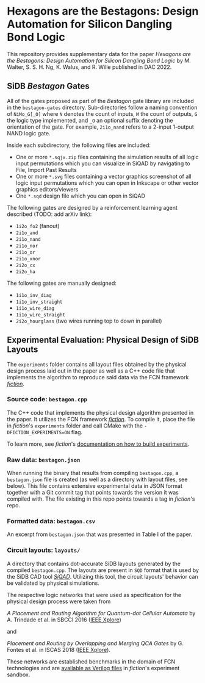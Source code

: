 # Hexagons are the Bestagons: Design Automation for Silicon Dangling Bond Logic

This repository provides supplementary data for the paper *Hexagons are the Bestagons: Design Automation for Silicon
Dangling Bond Logic* by M. Walter, S. S. H. Ng, K. Walus, and R. Wille published in DAC 2022.

## SiDB *Bestagon* Gates

All of the gates proposed as part of the *Bestagon* gate library are included in the `bestagon-gates` directory. Sub-directories follow a naming convention of `NiMo_G[_O]` where `N` denotes the count of inputs, `M` the count of outputs, `G` the logic type implemented, and `_O` an optional suffix denoting the orientation of the gate. For example, `2i1o_nand` refers to a 2-input 1-output NAND logic gate.

Inside each subdirectory, the following files are included:
* One or more `*.sqjx.zip` files containing the simulation results of all logic input permutations which you can visualize in SiQAD by navigating to File, Import Past Results
* One or more `*.svg` files containing a vector graphics screenshot of all logic input permutations which you can open in Inkscape or other vector graphics editors/viewers
* One `*.sqd` design file which you can open in SiQAD

The following gates are designed by a reinforcement learning agent described (TODO: add arXiv link):
* `1i2o_fo2` (fanout)
* `2i1o_and`
* `2i1o_nand`
* `2i1o_nor`
* `2i1o_or`
* `2i1o_xnor`
* `2i2o_cx`
* `2i2o_ha`

The following gates are manually designed:
* `1i1o_inv_diag`
* `1i1o_inv_straight`
* `1i1o_wire_diag`
* `1i1o_wire_straight`
* `2i2o_hourglass` (two wires running top to down in parallel)

## Experimental Evaluation: Physical Design of SiDB Layouts

The `experiments` folder contains all layout files obtained by the physical design process laid out in the paper as well
as a C++ code file that implements the algorithm to reproduce said data via the FCN framework
[*fiction*](https://github.com/marcelwa/fiction).

### Source code: `bestagon.cpp`

The C++ code that implements the physical design algorithm presented in the paper. It utilizes the FCN framework
[*fiction*](https://github.com/marcelwa/fiction). To compile it, place the file in *fiction*'s `experiments`
folder and call CMake with the `-DFICTION_EXPERIMENTS=ON` flag.

To learn more, see *fiction*'s
[documentation on how to build experiments](https://fiction.readthedocs.io/en/latest/getting_started.html#building-experiments).

### Raw data: `bestagon.json`

When running the binary that results from compiling `bestagon.cpp`, a `bestagon.json` file is created (as well as a
directory with layout files, see below). This file contains extensive experimental data in JSON format together with a
Git commit tag that points towards the version it was compiled with. The file existing in this repo points towards a tag
in *fiction*'s repo.

### Formatted data: `bestagon.csv`

An excerpt from `bestagon.json` that was presented in Table I of the paper.

### Circuit layouts: `layouts/`

A directory that contains dot-accurate SiDB layouts generated by the compiled `bestagon.cpp`. The layouts are present
in `SQD` format that is used by the SiDB CAD tool [*SiQAD*](https://github.com/siqad/siqad). Utilizing this tool, the
circuit layouts' behavior can be validated by physical simulations.

The respective logic networks that were used as specification for the physical design process were taken from

*A Placement and Routing Algorithm for Quantum-dot Cellular Automata* by A. Trindade et al. in SBCCI
2016 ([IEEE Xplore](https://ieeexplore.ieee.org/abstract/document/7724048))

and

*Placement and Routing by Overlapping and Merging QCA Gates* by G. Fontes et al. in ISCAS
2018 ([IEEE Xplore](https://ieeexplore.ieee.org/document/8351001)).

These networks are established benchmarks in the domain of FCN technologies and
are [available as Verilog files](https://github.com/marcelwa/fiction/tree/main/benchmarks) in
*fiction*'s experiment sandbox.
